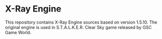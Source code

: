 X-Ray Engine
============

This repository contains X-Ray Engine sources based on version 1.5.10.
The original engine is used in S.T.A.L.K.E.R. Clear Sky game released by GSC Game World.
